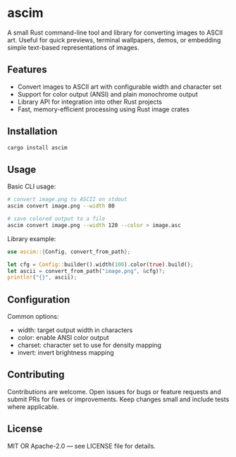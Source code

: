 # ascim

A small Rust command-line tool and library for converting images to ASCII art. Useful for quick previews, terminal wallpapers, demos, or embedding simple text-based representations of images.

## Features
- Convert images to ASCII art with configurable width and character set
- Support for color output (ANSI) and plain monochrome output
- Library API for integration into other Rust projects
- Fast, memory-efficient processing using Rust image crates

## Installation
```bash
cargo install ascim
```

## Usage
Basic CLI usage:
```bash
# convert image.png to ASCII on stdout
ascim convert image.png --width 80

# save colored output to a file
ascim convert image.png --width 120 --color > image.asc
```

Library example:
```rust
use ascim::{Config, convert_from_path};

let cfg = Config::builder().width(100).color(true).build();
let ascii = convert_from_path("image.png", &cfg)?;
println!("{}", ascii);
```

## Configuration
Common options:
- width: target output width in characters
- color: enable ANSI color output
- charset: character set to use for density mapping
- invert: invert brightness mapping


## Contributing
Contributions are welcome. Open issues for bugs or feature requests and submit PRs for fixes or improvements. Keep changes small and include tests where applicable.

## License
MIT OR Apache-2.0 — see LICENSE file for details.